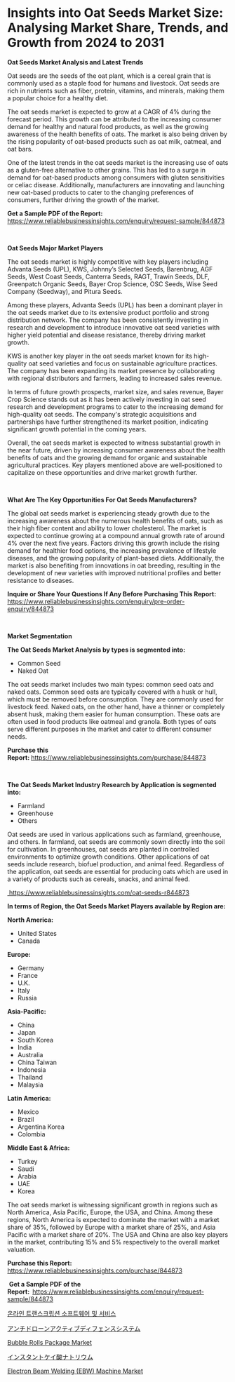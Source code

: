 <p><h1>Insights into Oat Seeds Market Size: Analysing Market Share, Trends, and Growth from 2024 to 2031</h1></p><p><strong>Oat Seeds Market Analysis and Latest Trends</strong></p>
<p><p>Oat seeds are the seeds of the oat plant, which is a cereal grain that is commonly used as a staple food for humans and livestock. Oat seeds are rich in nutrients such as fiber, protein, vitamins, and minerals, making them a popular choice for a healthy diet.</p><p>The oat seeds market is expected to grow at a CAGR of 4% during the forecast period. This growth can be attributed to the increasing consumer demand for healthy and natural food products, as well as the growing awareness of the health benefits of oats. The market is also being driven by the rising popularity of oat-based products such as oat milk, oatmeal, and oat bars.</p><p>One of the latest trends in the oat seeds market is the increasing use of oats as a gluten-free alternative to other grains. This has led to a surge in demand for oat-based products among consumers with gluten sensitivities or celiac disease. Additionally, manufacturers are innovating and launching new oat-based products to cater to the changing preferences of consumers, further driving the growth of the market.</p></p>
<p><strong>Get a Sample PDF of the Report:&nbsp;</strong> <a href="https://www.reliablebusinessinsights.com/enquiry/request-sample/844873">https://www.reliablebusinessinsights.com/enquiry/request-sample/844873</a></p>
<p>&nbsp;</p>
<p><strong>Oat Seeds Major Market Players</strong></p>
<p><p>The oat seeds market is highly competitive with key players including Advanta Seeds (UPL), KWS, Johnny’s Selected Seeds, Barenbrug, AGF Seeds, West Coast Seeds, Canterra Seeds, RAGT, Trawin Seeds, DLF, Greenpatch Organic Seeds, Bayer Crop Science, OSC Seeds, Wise Seed Company (Seedway), and Pitura Seeds.</p><p>Among these players, Advanta Seeds (UPL) has been a dominant player in the oat seeds market due to its extensive product portfolio and strong distribution network. The company has been consistently investing in research and development to introduce innovative oat seed varieties with higher yield potential and disease resistance, thereby driving market growth.</p><p>KWS is another key player in the oat seeds market known for its high-quality oat seed varieties and focus on sustainable agriculture practices. The company has been expanding its market presence by collaborating with regional distributors and farmers, leading to increased sales revenue.</p><p>In terms of future growth prospects, market size, and sales revenue, Bayer Crop Science stands out as it has been actively investing in oat seed research and development programs to cater to the increasing demand for high-quality oat seeds. The company's strategic acquisitions and partnerships have further strengthened its market position, indicating significant growth potential in the coming years.</p><p>Overall, the oat seeds market is expected to witness substantial growth in the near future, driven by increasing consumer awareness about the health benefits of oats and the growing demand for organic and sustainable agricultural practices. Key players mentioned above are well-positioned to capitalize on these opportunities and drive market growth further.</p></p>
<p>&nbsp;</p>
<p><strong>What Are The Key Opportunities For Oat Seeds Manufacturers?</strong></p>
<p><p>The global oat seeds market is experiencing steady growth due to the increasing awareness about the numerous health benefits of oats, such as their high fiber content and ability to lower cholesterol. The market is expected to continue growing at a compound annual growth rate of around 4% over the next five years. Factors driving this growth include the rising demand for healthier food options, the increasing prevalence of lifestyle diseases, and the growing popularity of plant-based diets. Additionally, the market is also benefiting from innovations in oat breeding, resulting in the development of new varieties with improved nutritional profiles and better resistance to diseases.</p></p>
<p><strong>Inquire or Share Your Questions If Any Before Purchasing This Report:</strong> <a href="https://www.reliablebusinessinsights.com/enquiry/pre-order-enquiry/844873">https://www.reliablebusinessinsights.com/enquiry/pre-order-enquiry/844873</a></p>
<p>&nbsp;</p>
<p><strong>Market Segmentation</strong></p>
<p><strong>The Oat Seeds Market Analysis by types is segmented into:</strong></p>
<p><ul><li>Common Seed</li><li>Naked Oat</li></ul></p>
<p><p>The oat seeds market includes two main types: common seed oats and naked oats. Common seed oats are typically covered with a husk or hull, which must be removed before consumption. They are commonly used for livestock feed. Naked oats, on the other hand, have a thinner or completely absent husk, making them easier for human consumption. These oats are often used in food products like oatmeal and granola. Both types of oats serve different purposes in the market and cater to different consumer needs.</p></p>
<p><strong>Purchase this Report:&nbsp;</strong><a href="https://www.reliablebusinessinsights.com/purchase/844873">https://www.reliablebusinessinsights.com/purchase/844873</a></p>
<p>&nbsp;</p>
<p><strong>The Oat Seeds Market Industry Research by Application is segmented into:</strong></p>
<p><ul><li>Farmland</li><li>Greenhouse</li><li>Others</li></ul></p>
<p><p>Oat seeds are used in various applications such as farmland, greenhouse, and others. In farmland, oat seeds are commonly sown directly into the soil for cultivation. In greenhouses, oat seeds are planted in controlled environments to optimize growth conditions. Other applications of oat seeds include research, biofuel production, and animal feed. Regardless of the application, oat seeds are essential for producing oats which are used in a variety of products such as cereals, snacks, and animal feed.</p></p>
<p><a href="https://www.reliablebusinessinsights.com/oat-seeds-r844873">&nbsp;https://www.reliablebusinessinsights.com/oat-seeds-r844873</a></p>
<p><strong>In terms of Region, the Oat Seeds Market Players available by Region are:</strong></p>
<p>
    <p> <strong> North America: </strong>
        <ul>
            <li>United States</li>
            <li>Canada</li>
        </ul>
        </p> 
    <p> <strong> Europe: </strong>
        <ul>
            <li>Germany</li>
            <li>France</li>
            <li>U.K.</li>
            <li>Italy</li>
            <li>Russia</li>
        </ul>
        </p> 
    <p> <strong> Asia-Pacific: </strong>
        <ul>
            <li>China</li>
            <li>Japan</li>
            <li>South Korea</li>
            <li>India</li>
            <li>Australia</li>
            <li>China Taiwan</li>
            <li>Indonesia</li>
            <li>Thailand</li>
            <li>Malaysia</li>
        </ul>
        </p> 
    <p> <strong> Latin America: </strong>
        <ul>
            <li>Mexico</li>
            <li>Brazil</li>
            <li>Argentina Korea</li>
            <li>Colombia</li>
        </ul>
        </p> 
    <p> <strong> Middle East & Africa: </strong>
        <ul>
            <li>Turkey</li>
            <li>Saudi</li>
            <li>Arabia</li>
            <li>UAE</li>
            <li>Korea</li>
        </ul>
    </p>
    </p>
<p><p>The oat seeds market is witnessing significant growth in regions such as North America, Asia Pacific, Europe, the USA, and China. Among these regions, North America is expected to dominate the market with a market share of 35%, followed by Europe with a market share of 25%, and Asia Pacific with a market share of 20%. The USA and China are also key players in the market, contributing 15% and 5% respectively to the overall market valuation.</p></p>
<p><strong>Purchase this Report: </strong><a href="https://www.reliablebusinessinsights.com/purchase/844873">https://www.reliablebusinessinsights.com/purchase/844873</a></p>
<p>&nbsp;<strong>Get a Sample PDF of the Report:&nbsp;&nbsp;</strong><a href="https://www.reliablebusinessinsights.com/enquiry/request-sample/844873">https://www.reliablebusinessinsights.com/enquiry/request-sample/844873</a></p>
<p><strong></strong></p>
<p><p><a href="https://github.com/vsn7qpua81q/Market-Research-Report-List-2/blob/main/1967735112232.md">온라인 트랜스크립션 소프트웨어 및 서비스</a></p><p><a href="https://github.com/AriMuller2009/Market-Research-Report-List-2/blob/main/7706375119509.md">アンチドローンアクティブディフェンスシステム</a></p><p><a href="https://github.com/brendafegmorris532/Market-Research-Report-List-1/blob/main/bubble-rolls-package-market.md">Bubble Rolls Package Market</a></p><p><a href="https://github.com/dathomson6534/Market-Research-Report-List-1/blob/main/1470468119510.md">インスタントケイ酸ナトリウム</a></p><p><a href="https://github.com/zcbxbnir25/Market-Research-Report-List-1/blob/main/electron-beam-welding-ebw-machine-market.md">Electron Beam Welding (EBW) Machine Market</a></p></p>